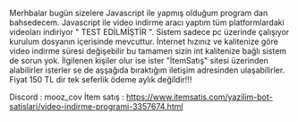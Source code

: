 Merhbalar bugün sizelere Javascript ile yapmış olduğum    program dan bahsedecem.
Javascript ile video indirme aracı yaptım   tüm platformlardaki videoları indiriyor  " TEST  EDİLMİŞTİR ".
Sistem sadece pc üzerinde çalışıyor   kurulum  dosyanın içerisinde mevcuttur.
İnternet  hızınız ve kalitenize  göre video indirme süresi  değişebilir   bu tamamen sizin int  kalitenize bağlı  sistem de sorun yok.
İlgilenen  kişiler olur ise  ister "İtemSatış" sitesi üzerinden alabilirler isterler se de  aşşağıda bıraktığım   iletişim adresinden ulaşabilirler.
Fiyat  150 TL dir tek seferlik ödeme  aylık değildir!!!


Discord : mooz_cov
İtem satış : https://www.itemsatis.com/yazilim-bot-satislari/video-indirme-programi-3357674.html
